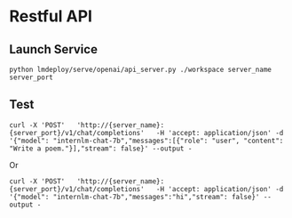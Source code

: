 # Restful API

## Launch Service

```shell
python lmdeploy/serve/openai/api_server.py ./workspace server_name server_port
```

## Test

```shell
curl -X 'POST'   'http://{server_name}:{server_port}/v1/chat/completions'   -H 'accept: application/json' -d '{"model": "internlm-chat-7b","messages":[{"role": "user", "content": "Write a poem."}],"stream": false}' --output -
```

Or

```shell
curl -X 'POST'   'http://{server_name}:{server_port}/v1/chat/completions'   -H 'accept: application/json' -d '{"model": "internlm-chat-7b","messages":"hi","stream": false}' --output -
```
